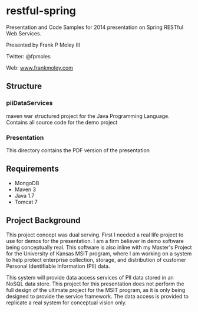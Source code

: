 # restful-spring #

Presentation and Code Samples for 2014 presentation on Spring RESTful Web Services.

Presented by Frank P Moley III

Twitter: @fpmoles

Web: www.frankmoley.com

## Structure ##

### piiDataServices ###
maven war structured project for the Java Programming Language. Contains all source code for the demo project

### Presentation ###
This directory contains the PDF version of the presentation


## Requirements ##
* MongoDB
* Maven 3
* Java 1.7
* Tomcat 7


## Project Background ##
This project concept was dual serving. First I needed a real life project to use for demos for the presentation. I am a firm believer in demo software being conceptually real.
This software is also inline with my Master's Project for the University of Kansas MSIT program, where I am working on a system to help protect enterprise collection, storage,
and distribution of customer Personal Identifiable Information (PII) data.

This system will provide data access services of PII data stored in an NoSQL data store. This project for this presentation does not perform the full design of the ultimate
project for the MSIT program, as it is only being designed to provide the service framework. The data access is provided to replicate a real system for conceptual vision only.


